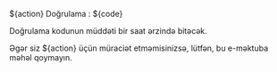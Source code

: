 ${action} Doğrulama : ${code}

Doğrulama kodunun müddəti bir saat ərzində bitəcək.

Əgər siz ${action} üçün müraciət etməmisinizsə, lütfən, bu e-məktuba məhəl qoymayın.